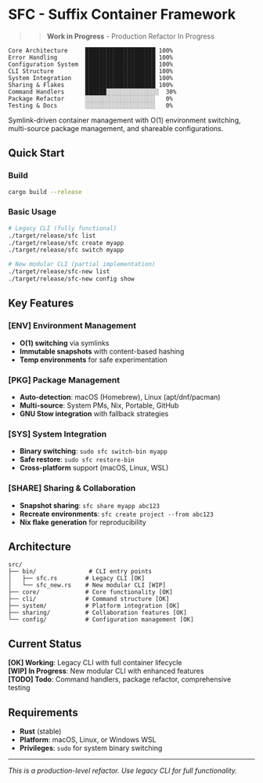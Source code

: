 # SFC - Suffix Container Framework

>> **Work in Progress** - Production Refactor In Progress
```
Core Architecture     ████████████████████ 100%
Error Handling        ████████████████████ 100%  
Configuration System  ████████████████████ 100%
CLI Structure         ████████████████████ 100%
System Integration    ████████████████████ 100%
Sharing & Flakes      ████████████████████ 100%
Command Handlers      ██████░░░░░░░░░░░░░░░  30%
Package Refactor      ░░░░░░░░░░░░░░░░░░░░   0%
Testing & Docs        ░░░░░░░░░░░░░░░░░░░░   0%
```

Symlink-driven container management with O(1) environment switching, multi-source package management, and shareable configurations.

## Quick Start

### Build
```bash
cargo build --release
```

### Basic Usage
```bash
# Legacy CLI (fully functional)
./target/release/sfc list
./target/release/sfc create myapp
./target/release/sfc switch myapp

# New modular CLI (partial implementation)
./target/release/sfc-new list
./target/release/sfc-new config show
```

## Key Features

### [ENV] **Environment Management**
- **O(1) switching** via symlinks
- **Immutable snapshots** with content-based hashing
- **Temp environments** for safe experimentation

### [PKG] **Package Management**
- **Auto-detection**: macOS (Homebrew), Linux (apt/dnf/pacman)
- **Multi-source**: System PMs, Nix, Portable, GitHub
- **GNU Stow integration** with fallback strategies

### [SYS] **System Integration**
- **Binary switching**: `sudo sfc switch-bin myapp`
- **Safe restore**: `sudo sfc restore-bin`
- **Cross-platform** support (macOS, Linux, WSL)

### [SHARE] **Sharing & Collaboration**
- **Snapshot sharing**: `sfc share myapp abc123`
- **Recreate environments**: `sfc create project --from abc123`
- **Nix flake generation** for reproducibility

## Architecture

```
src/
├── bin/               # CLI entry points
│   ├── sfc.rs        # Legacy CLI [OK]
│   └── sfc_new.rs    # New modular CLI [WIP]
├── core/             # Core functionality [OK]
├── cli/              # Command structure [OK]
├── system/           # Platform integration [OK]
├── sharing/          # Collaboration features [OK]
└── config/           # Configuration management [OK]
```

## Current Status

**[OK] Working**: Legacy CLI with full container lifecycle  
**[WIP] In Progress**: New modular CLI with enhanced features  
**[TODO] Todo**: Command handlers, package refactor, comprehensive testing

## Requirements

- **Rust** (stable)
- **Platform**: macOS, Linux, or Windows WSL
- **Privileges**: `sudo` for system binary switching

---
*This is a production-level refactor. Use legacy CLI for full functionality.*
